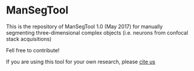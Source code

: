 # ManSegTool
This is the repository of ManSegTool 1.0 (May 2017) for manually segmenting three-dimensional complex objects (i.e. neurons from confocal stack acquisitions)

Fell free to contribute!

If you are using this tool for your own research, please [cite us](http://journal.frontiersin.org/article/10.3389/fninf.2017.00036/full?&utm_source=Email_to_authors_&utm_medium=Email&utm_content=T1_11.5e1_author&utm_campaign=Email_publication&field=&journalName=Frontiers_in_Neuroinformatics&id=253843)
